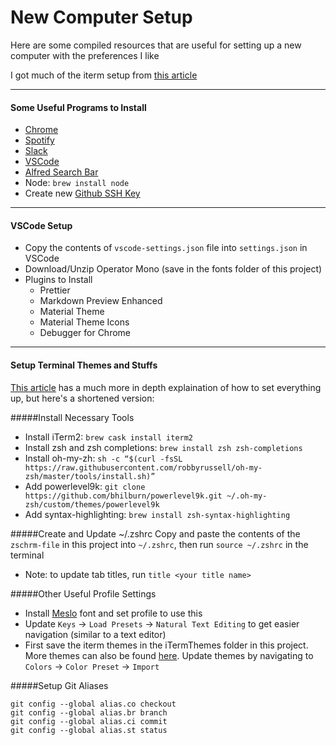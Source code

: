 # New Computer Setup
Here are some compiled resources that are useful for setting up a new computer with the preferences I like

I got much of the iterm setup from [this article](https://medium.com/@Clovis_app/configuration-of-a-beautiful-efficient-terminal-and-prompt-on-osx-in-7-minutes-827c29391961)

-----------
#### Some Useful Programs to Install
* [Chrome](https://www.google.com/chrome/?brand=WHAR&gclid=Cj0KCQiAifz-BRDjARIsAEElyGL7Xi0pddl5yDb4WHJ8X0aKemu9u4u-Lgkf6F5ulTIzwtmUzHMAfi0aAv4aEALw_wcB&gclsrc=aw.ds)
* [Spotify](https://www.spotify.com/us/download/other/)
* [Slack](https://slack.com/help/articles/207677868-Download-Slack-for-Mac#step-1u58-download-the-slack-app)
* [VSCode](https://code.visualstudio.com/download)
* [Alfred Search Bar](https://www.alfredapp.com/)
* Node: `brew install node`
* Create new [Github SSH Key](https://docs.github.com/en/free-pro-team@latest/github/authenticating-to-github/connecting-to-github-with-ssh)

-----------
#### VSCode Setup
* Copy the contents of `vscode-settings.json` file into `settings.json` in VSCode
* Download/Unzip Operator Mono (save in the fonts folder of this project)
* Plugins to Install
    - Prettier
    - Markdown Preview Enhanced
    - Material Theme
    - Material Theme Icons
    - Debugger for Chrome

-----------
#### Setup Terminal Themes and Stuffs
[This article](https://medium.com/@Clovis_app/configuration-of-a-beautiful-efficient-terminal-and-prompt-on-osx-in-7-minutes-827c29391961) has a much more in depth explaination of how to set everything up, but here's a shortened version:

#####Install Necessary Tools
* Install iTerm2: `brew cask install iterm2`
* Install zsh and zsh completions: `brew install zsh zsh-completions`
* Install oh-my-zh: `sh -c “$(curl -fsSL https://raw.githubusercontent.com/robbyrussell/oh-my-zsh/master/tools/install.sh)”`
* Add powerlevel9k: `git clone https://github.com/bhilburn/powerlevel9k.git ~/.oh-my-zsh/custom/themes/powerlevel9k`
* Add syntax-highlighting: `brew install zsh-syntax-highlighting`


#####Create and Update ~/.zshrc
Copy and paste the contents of the `zschrm-file` in this project into `~/.zshrc`, then run `source ~/.zshrc` in the terminal 
* Note: to update tab titles, run `title <your title name>`


#####Other Useful Profile Settings
* Install [Meslo](https://github.com/powerline/fonts/blob/master/Meslo%20Slashed/Meslo%20LG%20M%20Regular%20for%20Powerline.ttf) font and set profile to use this
* Update `Keys` -> `Load Presets` -> `Natural Text Editing` to get easier navigation (similar to a text editor)
* First save the iterm themes in the iTermThemes folder in this project. More themes can also be found [here](https://iterm2colorschemes.com/).  Update themes by navigating to `Colors` -> `Color Preset` -> `Import`


#####Setup Git Aliases
```
git config --global alias.co checkout
git config --global alias.br branch
git config --global alias.ci commit
git config --global alias.st status
```
